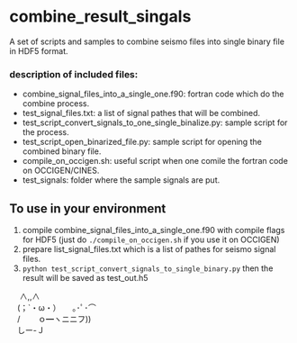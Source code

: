 # combine_result_singals

A set of scripts and samples to combine seismo files into single binary file in HDF5 format.  

### description of included files:  
* combine_signal_files_into_a_single_one.f90: fortran code which do the combine process.  
* test_signal_files.txt: a list of signal pathes that will be combined.
* test_script_convert_signals_to_one_single_binalize.py: sample script for the process.  
* test_script_open_binarized_file.py: sample script for opening the combined binary file.  
* compile_on_occigen.sh: useful script when one comile the fortran code on OCCIGEN/CINES. 
* test_signals: folder where the sample signals are put.  
  

## To use in your environment
1. compile combine_signal_files_into_a_single_one.f90 with compile flags for HDF5 (just do `./compile_on_occigen.sh` if you use it on OCCIGEN)  
2. prepare list_signal_files.txt which is a list of pathes for seismo signal files.  
3. `python test_script_convert_signals_to_single_binary.py` then the result will be saved as test_out.h5  
   

　 ∧,,∧  
　(；`・ω・）　　｡･ﾟ･⌒  
　/　　 ｏ━ヽニニフ))  
　しー-Ｊ  
